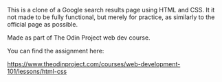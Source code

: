 This is a clone of a Google search results page using HTML and CSS. It it not made to be fully functional, but merely for practice, as similarly to the official page as possible.

Made as part of The Odin Project web dev course.

You can find the assignment here:

https://www.theodinproject.com/courses/web-development-101/lessons/html-css